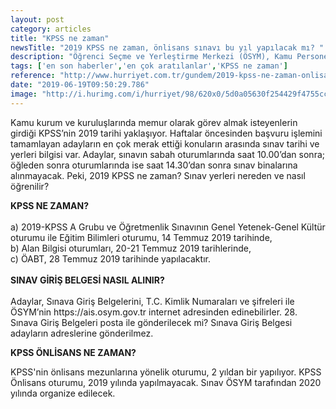```yaml
---
layout: post
category: articles
title: "KPSS ne zaman"
newsTitle: "2019 KPSS ne zaman, önlisans sınavı bu yıl yapılacak mı? "
description: "Öğrenci Seçme ve Yerleştirme Merkezi (ÖSYM), Kamu Personel Seçme Sınavı (KPSS) Genel Yetenek-Genel Kültür, Eğitim Bilimleri, Alan Bilgisi ile Öğretmenlik Alan Bilgisi Testi (ÖABT) için başvuruları 3-15 Mayıs arasında kabul etti. KPSS hazırlıklarını sürdüren memur adayları, bir yandan da oturumların tarihini araştırıyor. Önlisans mezunları ise bu yıl sınav olup olmadığını merak ediyor. 2019 KPSS ne zaman, önlisans sınavı bu yıl yapılacak mı? "
tags: ['en son haberler','en çok aratılanlar','KPSS ne zaman']
reference: "http://www.hurriyet.com.tr/gundem/2019-kpss-ne-zaman-onlisans-sinavi-bu-yil-yapilacak-mi-41248843"
date: "2019-06-19T09:50:29.786"
image: "http://i.hurimg.com/i/hurriyet/98/620x0/5d0a05630f254429f4755cca.jpg"
---
```


<p>Kamu kurum ve kuruluşlarında memur olarak g&ouml;rev almak isteyenlerin girdiği KPSS&rsquo;nin 2019 tarihi yaklaşıyor. Haftalar &ouml;ncesinden başvuru işlemini tamamlayan adayların en &ccedil;ok merak ettiği konuların arasında sınav tarihi ve yerleri bilgisi var. Adaylar, sınavın sabah oturumlarında saat 10.00&rsquo;dan sonra; &ouml;ğleden sonra oturumlarında ise saat 14.30&rsquo;dan sonra sınav binalarına alınmayacak. Peki, 2019 KPSS ne zaman? Sınav yerleri nereden ve nasıl &ouml;ğrenilir?</p>
<p><strong>KPSS NE ZAMAN?</strong><br><br>a) 2019-KPSS A Grubu ve &Ouml;ğretmenlik Sınavının Genel Yetenek-Genel K&uuml;lt&uuml;r oturumu ile Eğitim Bilimleri oturumu, 14 Temmuz 2019 tarihinde, <br>b) Alan Bilgisi oturumları, 20-21 Temmuz 2019 tarihlerinde, <br>c) &Ouml;ABT, 28 Temmuz 2019 tarihinde yapılacaktır.<br><br><strong>SINAV GİRİŞ BELGESİ NASIL ALINIR?</strong><br><br> Adaylar, Sınava Giriş Belgelerini, T.C. Kimlik Numaraları ve şifreleri ile &Ouml;SYM&rsquo;nin https://ais.osym.gov.tr internet adresinden edinebilirler. 28. Sınava Giriş Belgeleri posta ile g&ouml;nderilecek mi? Sınava Giriş Belgesi adayların adreslerine g&ouml;nderilmez.</p>
<p><strong>KPSS &Ouml;NLİSANS NE ZAMAN?</strong></p>
<p>KPSS'nin &ouml;nlisans mezunlarına y&ouml;nelik oturumu, 2 yıldan bir yapılıyor. KPSS &Ouml;nlisans oturumu, 2019 yılında yapılmayacak. Sınav &Ouml;SYM tarafından 2020 yılında organize edilecek.</p>